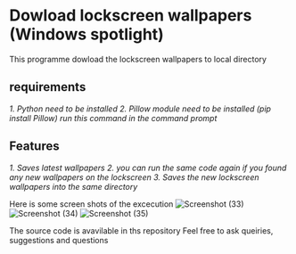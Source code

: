# Dowload lockscreen wallpapers (Windows spotlight)


This programme dowload the lockscreen wallpapers to local directory 

## requirements
_1. Python need to be installed_
_2. Pillow module need to be installed (pip install Pillow) run this command in the command prompt_

## Features
_1. Saves latest wallpapers_
_2. you can run the same code again if you found any new wallpapers on the lockscreen_
_3. Saves the new lockscreen wallpapers into the same directory_


Here is some screen shots of the excecution 
![Screenshot (33)](https://github.com/durgaganeshthota/Dowload_windows_soptlight_lockscreen_wallpapers/assets/101440954/f428a2fa-8713-40e6-a349-3e5e98420772)
![Screenshot (34)](https://github.com/durgaganeshthota/Dowload_windows_soptlight_lockscreen_wallpapers/assets/101440954/19010335-6c2b-4c86-9b6e-70d00e5e96c2)
![Screenshot (35)](https://github.com/durgaganeshthota/Dowload_windows_soptlight_lockscreen_wallpapers/assets/101440954/3f8848b7-3b88-43df-8d72-964be8976d03)

The source code is avavilable in ths repository 
Feel free to ask queiries, suggestions and questions 
